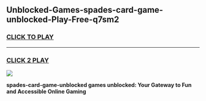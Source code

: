 
## Unblocked-Games-spades-card-game-unblocked-Play-Free-q7sm2
<h3>
<a href="https://premium76.site?title=spades-card-game-unblocked&ref=10A">CLICK TO PLAY</a></h3>
<hr>

<h3>
<a href="https://premium76.site?title=spades-card-game-unblocked&ref=10A">CLICK 2 PLAY</a>
  
</h3>

<a href="https://premium76.site?title=spades-card-game-unblocked&ref=10A"><img src="https://clearcache.store/games.png"></a>


**spades-card-game-unblocked games unblocked: Your Gateway to Fun and Accessible Online Gaming**
